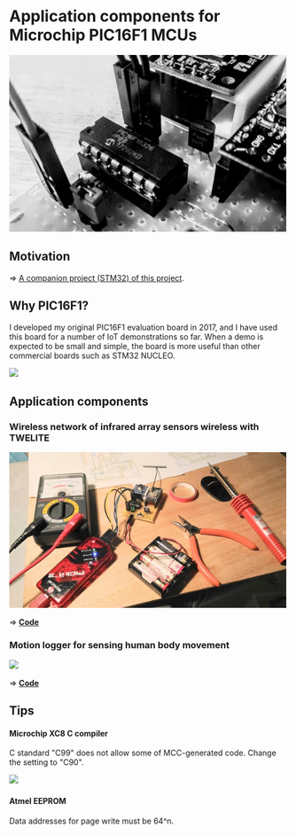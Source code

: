 # Application components for Microchip PIC16F1 MCUs

<img src="./doc/pic16f18326.jpg" width="500">

## Motivation

=> [A companion project (STM32) of this project](https://github.com/araobp/stm32-mcu).

## Why PIC16F1?

I developed my original PIC16F1 evaluation board in 2017, and I have used this board for a number of IoT demonstrations so far. When a demo is expected to be small and simple, the board is more useful than other commercial boards such as STM32 NUCLEO.

![](https://docs.google.com/drawings/d/e/2PACX-1vTHoT0TZIyVhAgkDVHyuWkc1-_6oFHT2mF53g2q36bgH_qxplkvvRIkJ3PqJBNuTZauhhMmSiemMoZO/pub?w=680&h=400)

## Application components

### Wireless network of infrared array sensors wireless with TWELITE 

<img src="./doc/twelite-dip.jpg" width="500">

=> **[Code](TWELITE.md)**

### Motion logger for sensing human body movement

<img src="./doc/motion_measurement_system.jpg" width="500">

=> **[Code](MOTION_LOGGER.md)**

## Tips

#### Microchip XC8 C compiler

C standard "C99" does not allow some of MCC-generated code. Change the setting to "C90".

![](./doc/C90_standard.jpg)

#### Atmel EEPROM

Data addresses for page write must be 64^n.
